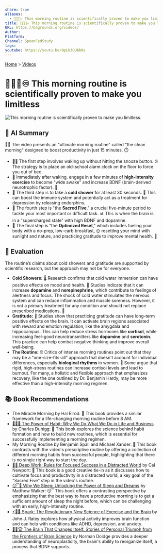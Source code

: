```yaml
---
share: true
aliases:
  - 🌅🧠🚀♾️ This morning routine is scientifically proven to make you limitless
title: 🌅🧠🚀♾️ This morning routine is scientifically proven to make you limitless
URL: https://bagrounds.org/videos/
Author: 
Platform: 
Channel: SpoonFedStudy
tags: 
youtube: https://youtu.be/9pLk3OU6bOs
---
```

[Home](../index.md) > [Videos](./index.md)  
# 🌅🧠🚀♾️ This morning routine is scientifically proven to make you limitless  
![This morning routine is scientifically proven to make you limitless.](https://youtu.be/9pLk3OU6bOs)  
  
## 🤖 AI Summary  
🧘‍♀️ The video presents an "ultimate morning routine" called "the clean morning" designed to boost productivity in just 15 minutes. ⏱️  
  
* 🏃‍♀️ The first step involves waking up without hitting the snooze button. ⏰ The strategy is to place an old-school alarm clock on the floor to force you out of bed.  
* 💪 Immediately after waking, engage in a few minutes of **high-intensity exercise** to become "wide awake" and increase BDNF (brain-derived neurotrophic factor). 🧠  
* 🚿 The third step is to take a **cold shower** for at least 30 seconds. 🥶 This can boost the immune system and potentially act as a treatment for depression by releasing endorphins.  
* 📝 The fourth step is "the **Sacred Five**," a crucial five-minute period to tackle your most important or difficult task. 📊 This is when the brain is in a "supercharged state" with high BDNF and dopamine.  
* 🥑 The final step is "the **Optimized Reset**," which includes fueling your body with a no-prep, low-carb breakfast, 🌞 resetting your mind with sunlight and nature, and practicing gratitude to improve mental health. 🙏  
  
## 🤔 Evaluation  
The routine’s claims about cold showers and gratitude are supported by scientific research, but the approach may not be for everyone.  
  
* **Cold Showers:** 🌡️ Research confirms that cold water immersion can have positive effects on mood and health. 🧠 Studies indicate that it can increase **dopamine** and **norepinephrine**, which contribute to feelings of alertness and focus. The shock of cold water stimulates the nervous system and can reduce inflammation and muscle soreness. However, it is not a primary treatment for any condition and should not replace prescribed medications. 💊  
* **Gratitude:** 🙏 Studies show that practicing gratitude can have long-term positive effects on the brain. It can activate brain regions associated with reward and emotion regulation, like the amygdala and hippocampus. This can help reduce stress hormones like **cortisol**, while increasing feel-good neurotransmitters like **dopamine** and **serotonin**. This practice can help combat negative thinking and improve overall well-being.  
* **The Routine:** ⏰ Critics of intense morning routines point out that they may be a "one-size-fits-all" approach that doesn't account for individual differences, especially **biological rhythms** in women. 📅 Some argue that rigid, high-stress routines can increase cortisol levels and lead to burnout. For many, a holistic and flexible approach that emphasizes recovery, like the one outlined by Dr. Benjamin Hardy, may be more effective than a high-intensity morning regimen.  
  
## 📚 Book Recommendations  
* The Miracle Morning by Hal Elrod: 🌅 This book provides a similar framework for a life-changing morning routine before 8 AM.  
* [🔄🧠💪 The Power of Habit: Why We Do What We Do in Life and Business](../books/the-power-of-habit.md) by Charles Duhigg: 🔗 This book explores the science behind habit formation and how to build new routines, which is essential for successfully implementing a morning regimen.  
* My Morning Routine by Benjamin Spall and Michael Xander: 📖 This book contrasts with the video's prescriptive routine by offering a collection of different morning habits from successful people, highlighting that there is no single right way to start the day.  
* [🤿💼 Deep Work: Rules for Focused Success in a Distracted World](../books/deep-work.md) by Cal Newport: 🧠 This book is a good creative tie-in as it discusses how to cultivate focus and productivity in a distracted world, a key goal of the "Sacred Five" step in the video's routine.  
* [😴💭 Why We Sleep: Unlocking the Power of Sleep and Dreams](../books/why-we-sleep-unlocking-the-power-of-sleep-and-dreams.md) by Matthew Walker: 😴 This book offers a contrasting perspective by emphasizing that the best way to have a productive morning is to get a sufficient amount of sleep the night before, which can be challenging with an early, high-intensity routine.  
* [⚡🧠🏃 Spark: The Revolutionary New Science of Exercise and the Brain](../books/spark-the-revolutionary-new-science-of-exercise-and-the-brain.md) by John J. Ratey explores how physical activity improves brain function and can help with conditions like ADHD, depression, and anxiety.  
* [🧠🔄🏆 The Brain That Changes Itself: Stories of Personal Triumph from the Frontiers of Brain Science](../books/the-brain-that-changes-itself.md) by Norman Doidge provides a deeper understanding of neuroplasticity, the brain's ability to reorganize itself, a process that BDNF supports.